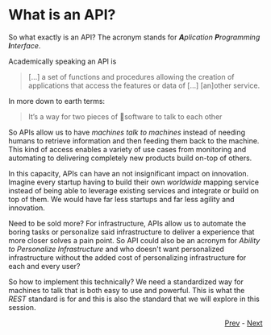# What is an API?
So what exactly is an API? The acronym stands for ***A**plication **P**rogramming **I**nterface*.

Academically speaking an API is 

> [...] a set of functions and procedures allowing the creation of applications that access the features or data of […] [an]other service.

In more down to earth terms:

> It’s a way for two pieces of software to talk to each other

So APIs allow us to have *machines talk to machines* instead of needing humans to retrieve information and then feeding them back to the machine. This kind of access enables a variety of use cases from monitoring and automating to delivering completely new products build on-top of others. 

In this capacity, APIs can have an not insignificant impact on innovation. Imagine every startup having to build their own *worldwide* mapping service instead of being able to leverage existing services and integrate or build on top of them. We would have far less startups and far less agility and innovation.

Need to be sold more? For infrastructure, APIs allow us to automate the boring tasks or personalize said infrastructure to deliver a experience that more closer solves a pain point. So API could also be an acronym for *Ability to Personalize Infrastructure* and who doesn't want personalized infrastructure without the added cost of personalizing infrastructure for each and every user? 

So how to implement this technically? We need a standardized way for machines to talk
that is both easy to use and powerful. This is what the *REST* standard is for and this is also the standard that we will explore in this session.

<div align="right">
   
   [Prev](Readme.md) - [Next](what_is_REST.md)
</div>